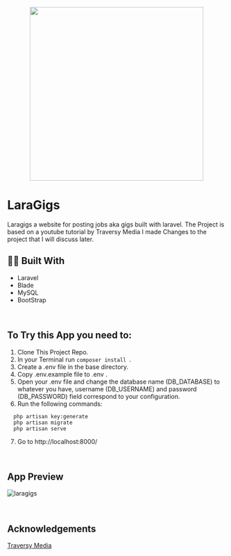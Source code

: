 <p align="center"><a href="https://laravel.com" target="_blank"><img src="https://raw.githubusercontent.com/laravel/art/master/logo-lockup/5%20SVG/2%20CMYK/1%20Full%20Color/laravel-logolockup-cmyk-red.svg" width="400"></a></p>


# LaraGigs
Laragigs a website for posting jobs aka gigs built with laravel.
The Project is based on a youtube tutorial by Traversy Media I made Changes to the project that I will discuss later. 

## :man_technologist: Built With
* Laravel
* Blade
* MySQL 
* BootStrap

<br/>

## To Try this App you need to:

1. Clone This Project Repo.
2. In your Terminal run ```composer install ```.
3. Create a .env file in the base directory.
4. Copy .env.example file to .env .
5. Open your .env file and change the database name (DB_DATABASE) to whatever you have, username (DB_USERNAME) and password (DB_PASSWORD) field correspond to your configuration.
6. Run the following commands:
```shell
  php artisan key:generate
  php artisan migrate 
  php artisan serve
```
7. Go to http://localhost:8000/
<br/>

## App Preview
![laragigs](https://user-images.githubusercontent.com/78625404/175166679-5300724a-9bd9-438c-8e32-652fbb3808d3.png)

<br />

## Acknowledgements
[Traversy Media](https://www.youtube.com/watch?v=MYyJ4PuL4pY&t=7021s)
 
